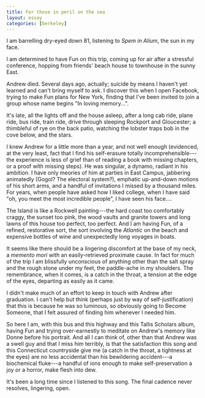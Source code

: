 ```yaml
---
title: For those in peril on the sea
layout: essay
categories: [berkeley]
---
```


I am barrelling dry-eyed down 81, listening to _Spem in Alium_, the sun in my
face.

I am determined to have Fun on this trip, coming up for air after a stressful
conference, hopping from friends' beach house to townhouse in the sunny
East.

Andrew died. Several days ago, actually; suicide by means I haven't yet learned
and can't bring myself to ask. I discover this when I open Facebook, trying to
make Fun plans for New York, finding that I've been invited to join a group
whose name begins "In loving memory...".

It's late, all the lights off and the house asleep, after a long cab ride, plane
ride, bus ride, train ride, drive through sleeping Rockport and Gloucester; a
thimbleful of rye on the back patio, watching the lobster traps bob in the cove
below, and the stars.

I knew Andrew for a little more than a year, and not well enough (evidenced, at
the very least, fact that I find his self-erasure totally incomprehensible---the
experience is less of grief than of reading a book with missing chapters, or a
proof with missing steps). He was singular, a dynamo, radiant in his ambition. I
have only meories of him at parties in East Campus, jabbering animatedly (Gogol?
The electoral system?), emphatic up-and-down motions of his short arms, and a
handful of invitations I missed by a thousand miles. For years, when people have
asked how I liked college, when I have said "oh, you meet the most incredible
people", I have seen his face....

The Island is like a Rockwell painting---the hard coast too comfortably craggy,
the sunset too pink, the wood vaults and granite towers and long lawns of this
house too perfect, too perfect. And I am having Fun, of a refined, restorative
sort, the sort involving the _Atlantic_ on the beach and expensive bottles of
wine and unexpectedly long voyages in boats.

It seems like there should be a lingering discomfort at the base of my neck, a
_memento mori_ with an easily-retrieved proximate cause. In fact for much of the
trip I am blissfully unconscious of anything other than the salt spray and the
rough stone under my feet, the paddle-ache in my shoulders. The remembrance,
when it comes, is a catch in the throat, a tension at the edge of the eyes,
departing as easily as it came.

I didn't make much of an effort to keep in touch with Andrew after graduation. I
can't help but think (perhaps just by way of self-justification) that this is
because he was so luminous, so obviously going to Become Someone, that I felt
assured of finding him whenever I needed him.

So here I am, with this bus and this highway and this Tallis Scholars album,
having Fun and trying over-earnestly to meditate on Andrew's memory like Donne
before his portrait. And all I can think of, other than that Andrew was a swell
guy and that I miss him terribly, is that the satisfaction this song and this
Connecticut countryside give me (a catch in the throat, a tightness at the eyes)
are no less accidental than his bewildering accident---a biochemical fluke---a
handful of ions enough to make self-preservation a joy or a horror, make flesh
into dew.

It's been a long time since I listened to this song. The final cadence never
resolves, lingering, open.
